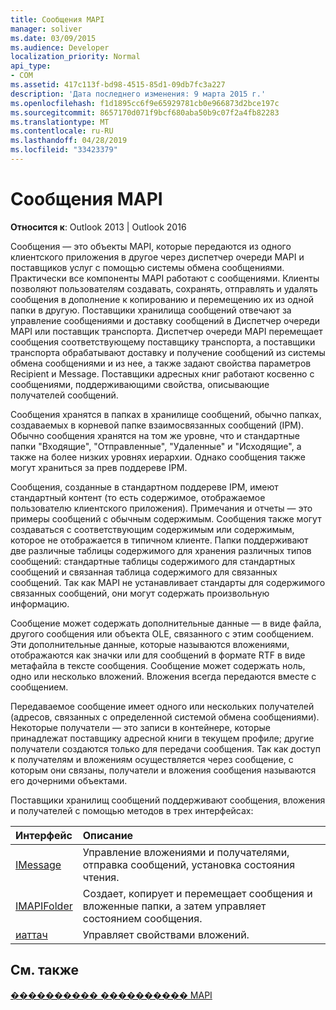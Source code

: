 ```yaml
---
title: Сообщения MAPI
manager: soliver
ms.date: 03/09/2015
ms.audience: Developer
localization_priority: Normal
api_type:
- COM
ms.assetid: 417c113f-bd98-4515-85d1-09db7fc3a227
description: 'Дата последнего изменения: 9 марта 2015 г.'
ms.openlocfilehash: f1d1895cc6f9e65929781cb0e966873d2bce197c
ms.sourcegitcommit: 8657170d071f9bcf680aba50b9c07f2a4fb82283
ms.translationtype: MT
ms.contentlocale: ru-RU
ms.lasthandoff: 04/28/2019
ms.locfileid: "33423379"
---
```

# <a name="mapi-messages"></a>Сообщения MAPI

  
  
**Относится к**: Outlook 2013 | Outlook 2016 
  
Сообщения — это объекты MAPI, которые передаются из одного клиентского приложения в другое через диспетчер очереди MAPI и поставщиков услуг с помощью системы обмена сообщениями. Практически все компоненты MAPI работают с сообщениями. Клиенты позволяют пользователям создавать, сохранять, отправлять и удалять сообщения в дополнение к копированию и перемещению их из одной папки в другую. Поставщики хранилища сообщений отвечают за управление сообщениями и доставку сообщений в Диспетчер очереди MAPI или поставщик транспорта. Диспетчер очереди MAPI перемещает сообщения соответствующему поставщику транспорта, а поставщики транспорта обрабатывают доставку и получение сообщений из системы обмена сообщениями и из нее, а также задают свойства параметров Recipient и Message. Поставщики адресных книг работают косвенно с сообщениями, поддерживающими свойства, описывающие получателей сообщений.
  
Сообщения хранятся в папках в хранилище сообщений, обычно папках, создаваемых в корневой папке взаимосвязанных сообщений (IPM). Обычно сообщения хранятся на том же уровне, что и стандартные папки "Входящие", "Отправленные", "Удаленные" и "Исходящие", а также на более низких уровнях иерархии. Однако сообщения также могут храниться за прев поддереве IPM.
  
Сообщения, созданные в стандартном поддереве IPM, имеют стандартный контент (то есть содержимое, отображаемое пользователю клиентского приложения). Примечания и отчеты — это примеры сообщений с обычным содержимым. Сообщения также могут создаваться с соответствующим содержимым или содержимым, которое не отображается в типичном клиенте. Папки поддерживают две различные таблицы содержимого для хранения различных типов сообщений: стандартные таблицы содержимого для стандартных сообщений и связанная таблица содержимого для связанных сообщений. Так как MAPI не устанавливает стандарты для содержимого связанных сообщений, они могут содержать произвольную информацию. 
  
Сообщение может содержать дополнительные данные — в виде файла, другого сообщения или объекта OLE, связанного с этим сообщением. Эти дополнительные данные, которые называются вложениями, отображаются как значки или для сообщений в формате RTF в виде метафайла в тексте сообщения. Сообщение может содержать ноль, одно или несколько вложений. Вложения всегда передаются вместе с сообщением.
  
Передаваемое сообщение имеет одного или нескольких получателей (адресов, связанных с определенной системой обмена сообщениями). Некоторые получатели — это записи в контейнере, которые принадлежат поставщику адресной книги в текущем профиле; другие получатели создаются только для передачи сообщения. Так как доступ к получателям и вложениям осуществляется через сообщение, с которым они связаны, получатели и вложения сообщения называются его дочерними объектами. 
  
Поставщики хранилищ сообщений поддерживают сообщения, вложения и получателей с помощью методов в трех интерфейсах: 
  
|**Интерфейс**|**Описание**|
|:-----|:-----|
|[IMessage](imessageimapiprop.md) <br/> |Управление вложениями и получателями, отправка сообщений, установка состояния чтения.  <br/> |
|[IMAPIFolder](imapifolderimapicontainer.md) <br/> |Создает, копирует и перемещает сообщения и вложенные папки, а затем управляет состоянием сообщения.  <br/> |
|[иаттач](iattachimapiprop.md) <br/> |Управляет свойствами вложений.  <br/> |
   
## <a name="see-also"></a>См. также



[���������� ���������� MAPI](mapi-application-development.md)

